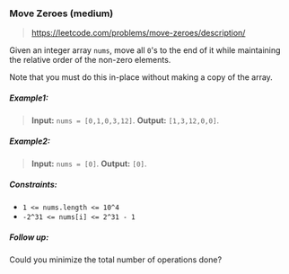 ### Move Zeroes (medium)

> https://leetcode.com/problems/move-zeroes/description/

Given an integer array `nums`, move all `0`'s to the end of it while maintaining the relative order of the non-zero elements.

Note that you must do this in-place without making a copy of the array.

##### Example1:

> **Input:** `nums = [0,1,0,3,12]`.
> **Output:** `[1,3,12,0,0]`.

##### Example2:

> **Input:** `nums = [0]`.
> **Output:** `[0]`.

##### Constraints:

- `1 <= nums.length <= 10^4`
- `-2^31 <= nums[i] <= 2^31 - 1`

##### Follow up:

Could you minimize the total number of operations done?
